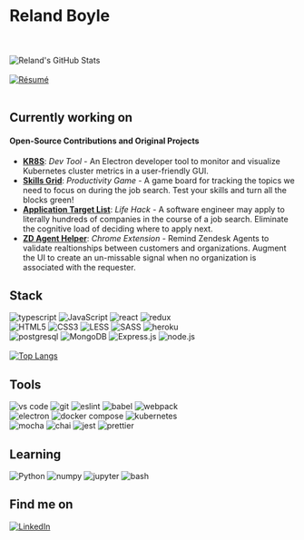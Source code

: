 # Reland Boyle
<br><br>
![Reland's GitHub Stats](https://github-readme-stats.vercel.app/api?username=relandboyle&include_all_commits=true&count_private=true&show_icons=true&theme=tokyonight&hide=issues,contribs)
<br><br>
[![Résumé](https://img.shields.io/badge/My_Résumé-0077B5?style=for-the-badge&logo=&logoColor=white)](https://github.com/relandboyle/hello-world/blob/38a10d4f9ceb62c59b2a23cda3196b70d9aaa191/Reland%20Boyle%20Resume.pdf)
<br><br>
## Currently working on
#### Open-Source Contributions and Original Projects
- [**KR8S**](https://github.com/open-source-labs/kr8s): *Dev Tool* - An Electron developer tool to monitor and visualize Kubernetes cluster metrics in a user-friendly GUI.
- [**Skills Grid**](https://github.com/RBoyle-Software/interview-skills-grid): *Productivity Game* - A game board for tracking the topics we need to focus on during the job search. Test your skills and turn all the blocks green!
- [**Application Target List**](https://github.com/relandboyle/application-list-generator): *Life Hack* - A software engineer may apply to literally hundreds of companies in the course of a job search. Eliminate the cognitive load of deciding where to apply next.
- [**ZD Agent Helper**](https://github.com/relandboyle/ZD-Agent-Helper): *Chrome Extension* - Remind Zendesk Agents to validate realtionships between customers and organizations. Augment the UI to create an un-missable signal when no organization is associated with the requester.

## Stack

![typescript](https://img.shields.io/badge/TypeScript-007ACC?style=for-the-badge&logo=typescript&logoColor=white)
![JavaScript](https://img.shields.io/badge/JavaScript_ES12-F7DF1E?style=for-the-badge&logo=javascript&logoColor=black)
![react](https://img.shields.io/badge/React-20232A?style=for-the-badge&logo=react&logoColor=61DAFB)
![redux](https://img.shields.io/badge/Redux-593D88?style=for-the-badge&logo=redux&logoColor=white)
\
![HTML5](https://img.shields.io/badge/HTML5-E34F26?style=for-the-badge&logo=html5&logoColor=white)
![CSS3](https://img.shields.io/badge/CSS3-1572B6?style=for-the-badge&logo=css3&logoColor=white)
![LESS](https://img.shields.io/badge/Less-004daa?style=for-the-badge&logo=csswizardry&logoColor=white)
![SASS](https://img.shields.io/badge/Sass-CC6699?style=for-the-badge&logo=sass&logoColor=white)
![heroku](https://img.shields.io/badge/Heroku-430098?style=for-the-badge&logo=heroku&logoColor=white)
\
![postgresql](https://img.shields.io/badge/PostgreSQL-316192?style=for-the-badge&logo=postgresql&logoColor=white)
![MongoDB](https://img.shields.io/badge/MongoDB-4EA94B?style=for-the-badge&logo=mongodb&logoColor=white)
![Express.js](https://img.shields.io/badge/Express.js-404D59?style=for-the-badge&logo=express&logoColor=white)
![node.js](https://img.shields.io/badge/Node.js-43853D?style=for-the-badge&logo=node.js&logoColor=white)
\
\
[![Top Langs](https://github-readme-stats.vercel.app/api/top-langs/?username=relandboyle&layout=compact&langs_count=10&theme=tokyonight)](https://github.com/relandboyle/)

## Tools

![vs code](https://img.shields.io/badge/VSCode-007acc?style=for-the-badge&logo=visual-studio-code&logoColor=white)
![git](https://img.shields.io/badge/Git-F05032?style=for-the-badge&logo=Git&logoColor=white)
![eslint](https://img.shields.io/badge/ESLint-4B32C3?style=for-the-badge&logo=Eslint&logoColor=white)
![babel](https://img.shields.io/badge/Babel-F9DC3E?style=for-the-badge&logo=babel&logoColor=white)
![webpack](https://img.shields.io/badge/Webpack-8DD6F9?style=for-the-badge&logo=Webpack&logoColor=white)
\
![electron](https://img.shields.io/badge/Electron-47848F?style=for-the-badge&logo=electron&logoColor=white)
![docker compose](https://img.shields.io/badge/Docker_Compose-2496ED?style=for-the-badge&logo=docker&logoColor=white)
![kubernetes](https://img.shields.io/badge/kubernetes-326CE5?style=for-the-badge&logo=kubernetes&logoColor=white)
\
![mocha](https://img.shields.io/badge/Mocha-8D6748?style=for-the-badge&logo=Mocha&logoColor=white)
![chai](https://img.shields.io/badge/Chai-A30701?style=for-the-badge&logo=Chai&logoColor=white)
![jest](https://img.shields.io/badge/Jest-C21325?style=for-the-badge&logo=Jest&logoColor=white)
![prettier](https://img.shields.io/badge/Prettier-F7B93E?style=for-the-badge&logo=prettier&logoColor=white)

## Learning

![Python](https://img.shields.io/badge/Python-F37626?style=for-the-badge&logo=python&logoColor=white)
![numpy](https://img.shields.io/badge/Numpy-013243?style=for-the-badge&logo=numpy&logoColor=white)
![jupyter](https://img.shields.io/badge/Jupyter-F37626?style=for-the-badge&logo=jupyter&logoColor=white)
![bash](https://img.shields.io/badge/BASH-4EAA25?style=for-the-badge&logo=gnubash&logoColor=white)

## Find me on

[![LinkedIn](https://img.shields.io/badge/LinkedIn-0077B5?style=for-the-badge&logo=linkedin&logoColor=white)](https://linkedin.com/in/relandboyle)
